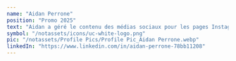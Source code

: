 ```yaml
---
name: "Aidan Perrone"
position: "Promo 2025"
text: "Aidan a géré le contenu des médias sociaux pour les pages Instagram et Facebook de RC tout au long du semestre où il était stagiaire chez RC."
symbol: "/notassets/icons/uc-white-logo.png"
pic: "/notassets/Profile Pics/Profile Pic_Aidan Perrone.webp"
linkedIn: "https://www.linkedin.com/in/aidan-perrone-78bb11208"
---
```

